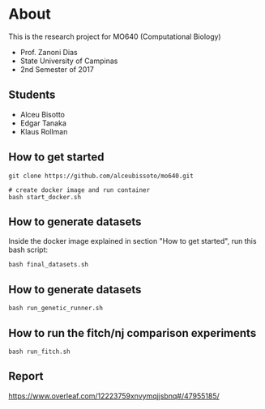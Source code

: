 # About
This is the research project for MO640 (Computational Biology)
- Prof. Zanoni Dias
- State University of Campinas
- 2nd Semester of 2017

## Students
* Alceu Bisotto
* Edgar Tanaka
* Klaus Rollman

## How to get started
```
git clone https://github.com/alceubissoto/mo640.git

# create docker image and run container
bash start_docker.sh
```

## How to generate datasets
Inside the docker image explained in section "How to get started", run this bash script:
```
bash final_datasets.sh
```

## How to generate datasets
```
bash run_genetic_runner.sh
```

## How to run the fitch/nj comparison experiments
```
bash run_fitch.sh
```

## Report
https://www.overleaf.com/12223759xnvymqjjsbnq#/47955185/ 

